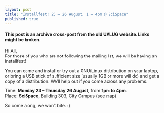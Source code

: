```yaml
---
layout: post
title: "Installfest! 23 – 26 August, 1 – 4pm @ SciSpace"
published: true
---
```


#### This post is an archive cross-post from the old UALUG website. Links might be broken.

Hi All,  
For those of you who are not following the mailing list, we will be having an installfest!

You can come and install or try out a GNU/Linux distribution on your laptop, or bring a USB stick of sufficient size (usually 1GB or more will do) and get a copy of a distribution. We’ll help out if you come across any problems.

Time: **Monday 23 – Thursday 26 August**, from **1pm to 4pm**.  
Place: **SciSpace**, Building 303, City Campus (see [map](http://www.sges.auckland.ac.nz/public/maps/city.pdf))

So come along, we won’t bite. :)
